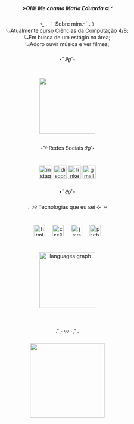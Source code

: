 <h5 align="center">>Olá! Me chamo Maria Eduarda 𖹭.ᐟ</h5>

###

<p align="center">𐔌 . ⋮ Sobre mim.ᐟ ֹ ₊ ꒱<br>⤿Atualmente curso Ciências da Computação 4/8;<br>⤿Em busca de um estágio na área; <br>⤿Adoro ouvir música e ver filmes;</p>

###

<p align="center">⋆˚ 𝜗𝜚˚⋆</p>

###

<br clear="both">

<div align="center">
  <img height="150" src="https://i.pinimg.com/originals/04/47/f3/0447f30cec49d4d6bcd44704c737c3ad.gif"  />
</div>

###

<p align="center">⋆˚࿔ Redes Sociais 𝜗𝜚˚⋆</p>

###

<div align="center">
  <a href="https://www.instagram.com/_dudamachadooh_?igsh=MXh3dDV1cXpnOTAyeA%3D%3D&utm_source=qr" target="_blank">
    <img src="https://img.shields.io/static/v1?message=Instagram&logo=instagram&label=&color=ffafcc&logoColor=white&labelColor=&style=for-the-badge" height="35" alt="instagram logo"  />
  </a>
  <img src="https://img.shields.io/static/v1?message=Discord&logo=discord&label=&color=7289DA&logoColor=white&labelColor=&style=for-the-badge" height="35" alt="discord logo"  />
  <a href="https://www.linkedin.com/in/maria-eduarda-de-farias-machado-042045325?utm_source=share&utm_campaign=share_via&utm_content=profile&utm_medium=ios_app" target="_blank">
    <img src="https://img.shields.io/static/v1?message=LinkedIn&logo=linkedin&label=&color=a9def9&logoColor=white&labelColor=&style=for-the-badge" height="35" alt="linkedin logo"  />
  </a>
  <a href="https://www.gmail.com/mariae2fm@gmail.com" target="_blank">
    <img src="https://img.shields.io/static/v1?message=Gmail&logo=gmail&label=&color=fb6f92&logoColor=white&labelColor=&style=for-the-badge" height="35" alt="gmail logo"  />
  </a>
</div>

###

<p align="center">⋆˚ 𝜗𝜚˚⋆</p>

###

<p align="center">˖ ֹ੭୧ Tecnologias que eu sei ⊹ ࣪ ⑅</p>

###

<br clear="both">

<div align="center">
  <img src="https://cdn.jsdelivr.net/gh/devicons/devicon/icons/html5/html5-original.svg" height="30" alt="html5 logo"  />
  <img width="12" />
  <img src="https://cdn.jsdelivr.net/gh/devicons/devicon/icons/css3/css3-original.svg" height="30" alt="css3 logo"  />
  <img width="12" />
  <img src="https://cdn.jsdelivr.net/gh/devicons/devicon/icons/javascript/javascript-original.svg" height="30" alt="javascript logo"  />
  <img width="12" />
  <img src="https://cdn.jsdelivr.net/gh/devicons/devicon/icons/python/python-original.svg" height="30" alt="python logo"  />
</div>

###

<br clear="both">

<div align="center">
  <img src="https://github-readme-stats.vercel.app/api/top-langs?username=EduardaFM&locale=pt-br&hide_title=true&layout=compact&card_width=320&langs_count=5&theme=buefy&hide_border=true&order=2&custom_title=Linguagens" height="150" alt="languages graph"  />
</div>

###

<br clear="both">

<p align="center">⋅˚₊‧ ୨୧ ‧₊˚ ⋅</p>

###

<div align="center">
  <img height="200" src="https://i.pinimg.com/originals/fb/4f/c9/fb4fc97e9ae190c742cfc1a9b90a9fb6.gif"  />
</div>

###
